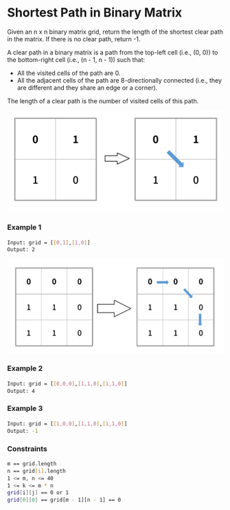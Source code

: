 # Shortest Path in Binary Matrix

Given an n x n binary matrix grid, return the length of the shortest clear path in the matrix. If there is no clear path, return -1.

A clear path in a binary matrix is a path from the top-left cell (i.e., (0, 0)) to the bottom-right cell (i.e., (n - 1, n - 1)) such that:
- All the visited cells of the path are 0.
- All the adjacent cells of the path are 8-directionally connected (i.e., they are different and they share an edge or a corner).

The length of a clear path is the number of visited cells of this path.


[![example1_1](example1_1.png)]()
### Example 1
```sh
Input: grid = [[0,1],[1,0]]
Output: 2
```

[![example2_1](example2_1.png)]()
### Example 2
```sh
Input: grid = [[0,0,0],[1,1,0],[1,1,0]]
Output: 4
```

### Example 3
```sh
Input: grid = [[1,0,0],[1,1,0],[1,1,0]]
Output: -1
```

### Constraints
```sh
m == grid.length
n == grid[i].length
1 <= m, n <= 40
1 <= k <= m * n
grid[i][j] == 0 or 1
grid[0][0] == grid[m - 1][n - 1] == 0
```
